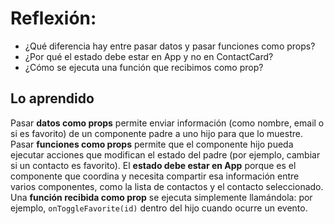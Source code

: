 # Reflexión:

- ¿Qué diferencia hay entre pasar datos y pasar funciones como props?
- ¿Por qué el estado debe estar en App y no en ContactCard?
- ¿Cómo se ejecuta una función que recibimos como prop?

## Lo aprendido

Pasar **datos como props** permite enviar información (como nombre, email o si es favorito) de un componente padre a uno hijo para que lo muestre. Pasar **funciones como props** permite que el componente hijo pueda ejecutar acciones que modifican el estado del padre (por ejemplo, cambiar si un contacto es favorito). El **estado debe estar en App** porque es el componente que coordina y necesita compartir esa información entre varios componentes, como la lista de contactos y el contacto seleccionado. Una **función recibida como prop** se ejecuta simplemente llamándola: por ejemplo, `onToggleFavorite(id)` dentro del hijo cuando ocurre un evento.
